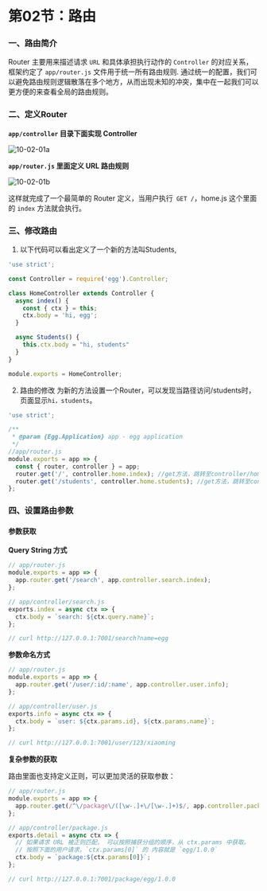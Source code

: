 # 第02节：路由

### 一、路由简介

  Router 主要用来描述请求 ``URL`` 和具体承担执行动作的 ``Controller`` 的对应关系， 框架约定了 ``app/router.js`` 文件用于统一所有路由规则.
  通过统一的配置，我们可以避免路由规则逻辑散落在多个地方，从而出现未知的冲突，集中在一起我们可以更方便的来查看全局的路由规则。


### 二、定义Router

**``app/controller`` 目录下面实现 Controller**

![10-02-01a](../images/10-02-01a.jpg)

**``app/router.js`` 里面定义 URL 路由规则**

![10-02-01b](../images/10-02-01b.jpg)

这样就完成了一个最简单的 Router 定义，当用户执行` GET /`，home.js 这个里面的 `index` 方法就会执行。

### 三、修改路由

1. 以下代码可以看出定义了一个新的方法叫Students,
```js
'use strict';

const Controller = require('egg').Controller;

class HomeController extends Controller {
  async index() {
    const { ctx } = this;
    ctx.body = 'hi, egg';
  }

  async Students() {
    this.ctx.body = "hi, students"
  }
}

module.exports = HomeController;

```

2. 路由的修改
为新的方法设置一个Router，可以发现当路径访问/students时，页面显示`hi，students`。
```js
'use strict';

/**
 * @param {Egg.Application} app - egg application
 */
//app/router.js
module.exports = app => {
  const { router, controller } = app;
  router.get('/', controller.home.index); //get方法，跳转至controller/home.js 文件中的index方法
  router.get('/students', controller.home.students); //get方法，跳转至controller/home.js 文件中的students方法
};
```

### 四、设置路由参数

#### 参数获取

**Query String 方式**

``` js
// app/router.js
module.exports = app => {
  app.router.get('/search', app.controller.search.index);
};

// app/controller/search.js
exports.index = async ctx => {
  ctx.body = `search: ${ctx.query.name}`;
};

// curl http://127.0.0.1:7001/search?name=egg
```

**参数命名方式**

```js
// app/router.js
module.exports = app => {
  app.router.get('/user/:id/:name', app.controller.user.info);
};

// app/controller/user.js
exports.info = async ctx => {
  ctx.body = `user: ${ctx.params.id}, ${ctx.params.name}`;
};

// curl http://127.0.0.1:7001/user/123/xiaoming
```

**复杂参数的获取**

路由里面也支持定义正则，可以更加灵活的获取参数：

```js
// app/router.js
module.exports = app => {
  app.router.get(/^\/package\/([\w-.]+\/[\w-.]+)$/, app.controller.package.detail);
};

// app/controller/package.js
exports.detail = async ctx => {
  // 如果请求 URL 被正则匹配， 可以按照捕获分组的顺序，从 ctx.params 中获取。
  // 按照下面的用户请求，`ctx.params[0]` 的 内容就是 `egg/1.0.0`
  ctx.body = `package:${ctx.params[0]}`;
};

// curl http://127.0.0.1:7001/package/egg/1.0.0
```